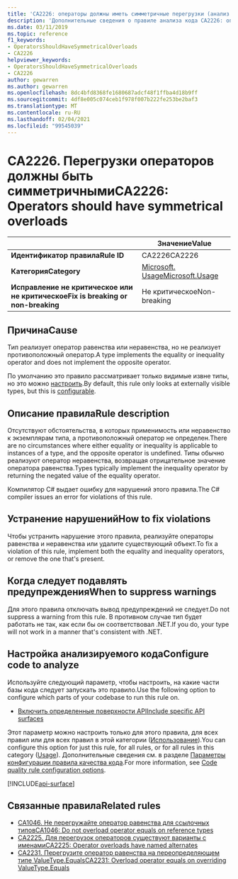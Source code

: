 ```yaml
---
title: 'CA2226: операторы должны иметь симметричные перегрузки (анализ кода)'
description: 'Дополнительные сведения о правиле анализа кода CA2226: операторы должны иметь симметричные перегрузки'
ms.date: 03/11/2019
ms.topic: reference
f1_keywords:
- OperatorsShouldHaveSymmetricalOverloads
- CA2226
helpviewer_keywords:
- OperatorsShouldHaveSymmetricalOverloads
- CA2226
author: gewarren
ms.author: gewarren
ms.openlocfilehash: 8dc4bfd8368fe1680687adcf48f1ffba4d18b9ff
ms.sourcegitcommit: 4df8e005c074ceb1f978f007b222fe253be2baf3
ms.translationtype: MT
ms.contentlocale: ru-RU
ms.lasthandoff: 02/04/2021
ms.locfileid: "99545039"
---
```

# <a name="ca2226-operators-should-have-symmetrical-overloads"></a><span data-ttu-id="c1b5b-103">CA2226. Перегрузки операторов должны быть симметричными</span><span class="sxs-lookup"><span data-stu-id="c1b5b-103">CA2226: Operators should have symmetrical overloads</span></span>

| | <span data-ttu-id="c1b5b-104">Значение</span><span class="sxs-lookup"><span data-stu-id="c1b5b-104">Value</span></span> |
|-|-|
| <span data-ttu-id="c1b5b-105">**Идентификатор правила**</span><span class="sxs-lookup"><span data-stu-id="c1b5b-105">**Rule ID**</span></span> |<span data-ttu-id="c1b5b-106">CA2226</span><span class="sxs-lookup"><span data-stu-id="c1b5b-106">CA2226</span></span>|
| <span data-ttu-id="c1b5b-107">**Категория**</span><span class="sxs-lookup"><span data-stu-id="c1b5b-107">**Category**</span></span> |[<span data-ttu-id="c1b5b-108">Microsoft. Usage</span><span class="sxs-lookup"><span data-stu-id="c1b5b-108">Microsoft.Usage</span></span>](usage-warnings.md)|
| <span data-ttu-id="c1b5b-109">**Исправление не критическое или не критическое**</span><span class="sxs-lookup"><span data-stu-id="c1b5b-109">**Fix is breaking or non-breaking**</span></span> |<span data-ttu-id="c1b5b-110">Не критическое</span><span class="sxs-lookup"><span data-stu-id="c1b5b-110">Non-breaking</span></span>|

## <a name="cause"></a><span data-ttu-id="c1b5b-111">Причина</span><span class="sxs-lookup"><span data-stu-id="c1b5b-111">Cause</span></span>

<span data-ttu-id="c1b5b-112">Тип реализует оператор равенства или неравенства, но не реализует противоположный оператор.</span><span class="sxs-lookup"><span data-stu-id="c1b5b-112">A type implements the equality or inequality operator and does not implement the opposite operator.</span></span>

<span data-ttu-id="c1b5b-113">По умолчанию это правило рассматривает только видимые извне типы, но это можно [настроить](#configure-code-to-analyze).</span><span class="sxs-lookup"><span data-stu-id="c1b5b-113">By default, this rule only looks at externally visible types, but this is [configurable](#configure-code-to-analyze).</span></span>

## <a name="rule-description"></a><span data-ttu-id="c1b5b-114">Описание правила</span><span class="sxs-lookup"><span data-stu-id="c1b5b-114">Rule description</span></span>

<span data-ttu-id="c1b5b-115">Отсутствуют обстоятельства, в которых применимость или неравенство к экземплярам типа, а противоположный оператор не определен.</span><span class="sxs-lookup"><span data-stu-id="c1b5b-115">There are no circumstances where either equality or inequality is applicable to instances of a type, and the opposite operator is undefined.</span></span> <span data-ttu-id="c1b5b-116">Типы обычно реализуют оператор неравенства, возвращая отрицательное значение оператора равенства.</span><span class="sxs-lookup"><span data-stu-id="c1b5b-116">Types typically implement the inequality operator by returning the negated value of the equality operator.</span></span>

<span data-ttu-id="c1b5b-117">Компилятор C# выдает ошибку для нарушений этого правила.</span><span class="sxs-lookup"><span data-stu-id="c1b5b-117">The C# compiler issues an error for violations of this rule.</span></span>

## <a name="how-to-fix-violations"></a><span data-ttu-id="c1b5b-118">Устранение нарушений</span><span class="sxs-lookup"><span data-stu-id="c1b5b-118">How to fix violations</span></span>

<span data-ttu-id="c1b5b-119">Чтобы устранить нарушение этого правила, реализуйте операторы равенства и неравенства или удалите существующий объект.</span><span class="sxs-lookup"><span data-stu-id="c1b5b-119">To fix a violation of this rule, implement both the equality and inequality operators, or remove the one that's present.</span></span>

## <a name="when-to-suppress-warnings"></a><span data-ttu-id="c1b5b-120">Когда следует подавлять предупреждения</span><span class="sxs-lookup"><span data-stu-id="c1b5b-120">When to suppress warnings</span></span>

<span data-ttu-id="c1b5b-121">Для этого правила отключать вывод предупреждений не следует.</span><span class="sxs-lookup"><span data-stu-id="c1b5b-121">Do not suppress a warning from this rule.</span></span> <span data-ttu-id="c1b5b-122">В противном случае тип будет работать не так, как если бы он соответствовал .NET.</span><span class="sxs-lookup"><span data-stu-id="c1b5b-122">If you do, your type will not work in a manner that's consistent with .NET.</span></span>

## <a name="configure-code-to-analyze"></a><span data-ttu-id="c1b5b-123">Настройка анализируемого кода</span><span class="sxs-lookup"><span data-stu-id="c1b5b-123">Configure code to analyze</span></span>

<span data-ttu-id="c1b5b-124">Используйте следующий параметр, чтобы настроить, на какие части базы кода следует запускать это правило.</span><span class="sxs-lookup"><span data-stu-id="c1b5b-124">Use the following option to configure which parts of your codebase to run this rule on.</span></span>

- [<span data-ttu-id="c1b5b-125">Включить определенные поверхности API</span><span class="sxs-lookup"><span data-stu-id="c1b5b-125">Include specific API surfaces</span></span>](#include-specific-api-surfaces)

<span data-ttu-id="c1b5b-126">Этот параметр можно настроить только для этого правила, для всех правил или для всех правил в этой категории ([Использование](usage-warnings.md)).</span><span class="sxs-lookup"><span data-stu-id="c1b5b-126">You can configure this option for just this rule, for all rules, or for all rules in this category ([Usage](usage-warnings.md)).</span></span> <span data-ttu-id="c1b5b-127">Дополнительные сведения см. в разделе [Параметры конфигурации правила качества кода](../code-quality-rule-options.md).</span><span class="sxs-lookup"><span data-stu-id="c1b5b-127">For more information, see [Code quality rule configuration options](../code-quality-rule-options.md).</span></span>

[!INCLUDE[api-surface](~/includes/code-analysis/api-surface.md)]

## <a name="related-rules"></a><span data-ttu-id="c1b5b-128">Связанные правила</span><span class="sxs-lookup"><span data-stu-id="c1b5b-128">Related rules</span></span>

- [<span data-ttu-id="c1b5b-129">CA1046. Не перегружайте оператор равенства для ссылочных типов</span><span class="sxs-lookup"><span data-stu-id="c1b5b-129">CA1046: Do not overload operator equals on reference types</span></span>](ca1046.md)
- [<span data-ttu-id="c1b5b-130">CA2225. Для перегрузок операторов существуют варианты с именами</span><span class="sxs-lookup"><span data-stu-id="c1b5b-130">CA2225: Operator overloads have named alternates</span></span>](ca2225.md)
- [<span data-ttu-id="c1b5b-131">CA2231. Перегрузите оператор равенства на переопределяющем типе ValueType.Equals</span><span class="sxs-lookup"><span data-stu-id="c1b5b-131">CA2231: Overload operator equals on overriding ValueType.Equals</span></span>](ca2231.md)
